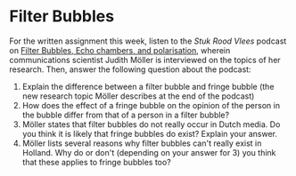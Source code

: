 # Filter Bubbles

For the written assignment this week, listen to the
*Stuk Rood Vlees* podcast on [Filter Bubbles, Echo chambers, and
polarisation](https://soundcloud.com/stukroodvlees/aflevering-51-filterbubbels-echokamers-en-polarisatie-met-judith-moller),
wherein communications scientist Judith Möller is interviewed on the topics of
her research. Then, answer the following question about the podcast:

1. Explain the difference between a filter bubble and fringe bubble (the new
research topic Möller describes at the end of the podcast)
2. How does the effect of a fringe bubble on the opinion of the person in the
bubble differ from that of a person in a filter bubble?
3. Möller states that filter bubbles do not really occur in Dutch media. Do you
think it is likely that fringe bubbles do exist? Explain your answer.
4. Möller lists several reasons why filter bubbles can't really exist in
Holland. Why do or don't (depending on your answer for 3) you think that these
applies to fringe bubbles too?

